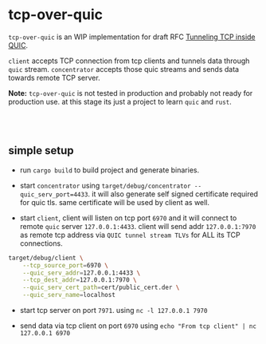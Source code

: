 # tcp-over-quic
`tcp-over-quic` is an WIP implementation for draft RFC [Tunneling TCP inside QUIC](https://datatracker.ietf.org/doc/draft-piraux-intarea-quic-tunnel-tcp/?include_text=1).

`client` accepts TCP connection from tcp clients and tunnels data through `quic` stream. `concentrator` accepts those quic streams and sends data towards remote TCP server.

**Note:** `tcp-over-quic` is not tested in production and probably not ready for production use. at this stage its just a project to learn `quic` and `rust`. 

<br><br>

## simple setup
* run `cargo build` to build project and generate binaries.

* start `concentrator` using `target/debug/concentrator --quic_serv_port=4433`. it will also generate self signed certificate required for quic tls. same certificate will be used by client as well.

* start `client`, client will listen on tcp port `6970` and it will connect to remote `quic` server `127.0.0.1:4433`. client will send addr `127.0.0.1:7970` as remote tcp address via `QUIC tunnel stream TLVs` for ALL its TCP connections.
```bash
target/debug/client \
    --tcp_source_port=6970 \
    --quic_serv_addr=127.0.0.1:4433 \
    --tcp_dest_addr=127.0.0.1:7970 \
    --quic_serv_cert_path=cert/public_cert.der \
    --quic_serv_name=localhost
```

* start tcp server on port `7971`. using `nc -l 127.0.0.1 7970`

* send data via tcp client on port `6970` using `echo "From tcp client" | nc 127.0.0.1 6970`
